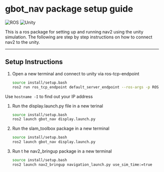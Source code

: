 # gbot_nav package setup guide

![ROS](https://img.shields.io/badge/ros2-humble-blue)
![Unity](img.shields.io/badge/unity-2020.3.11f-brightgreenhttps://)

This is a ros package for setting up and running nav2 using the unity simulation. The following are step by step instructions on how to connect nav2 to the unity.

---

## Setup Instructions
1. Open a new terminal and connect to unity via ros-tcp-endpoint

    ```bash
	source install/setup.bash
    ros2 run ros_tcp_endpoint default_server_endpoint --ros-args -p ROS_IP:=<your IP address>
	```
Use `hostname -I` to find out your IP address

1. Run the display.launch.py file in a new terinal

    ```bash
	source install/setup.bash
    ros2 launch gbot_nav display.launch.py
	```

1. Run the slam_toolbox package in a new terminal

    ```bash
	source install/setup.bash
    ros2 launch gbot_nav display.launch.py
	```

1. Run t he nav2_bringup package in a new terminal

    ```bash
	source install/setup.bash
    ros2 launch nav2_bringup navigation_launch.py use_sim_time:=true
	```
    